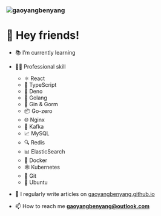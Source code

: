 <H3><img src="https://komarev.com/ghpvc/?username=gaoyangbenyang&label=Profile%20views&color=0e75b6&style=flat" alt="gaoyangbenyang"/></H3>

# 👋 Hey friends!

- 📚 I’m currently learning

- 👨‍🔧 Professional skill
  
    - ⚛️ React
    - 📜 TypeScript
    - 🦕 Deno
    - 🐹 Golang
    - 🐝 Gin & Gorm
    - 📦 Go-zero
    - 🌐 Nginx 
    - 📮 Kafka
    - 📈 MySQL
    - 🔍 Redis
    - 📊 ElasticSearch
    - 🐳 Docker
    - 🕸️ Kubernetes
    - 🐙 Git
    - 🐧 Ubuntu

- 📝 I regularly write articles on [gaoyangbenyang.github.io](gaoyangbenyang.github.io)

- 📫 How to reach me **gaoyangbenyang@outlook.com**

